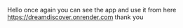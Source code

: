 Hello once again you can see the app and use it from here https://dreamdiscover.onrender.com thank you
